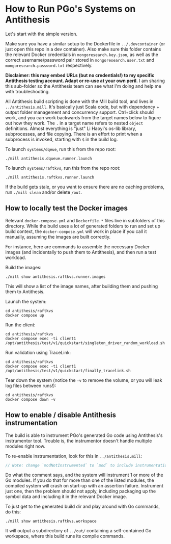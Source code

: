 # How to Run PGo's Systems on Antithesis

Let's start with the simple version.

Make sure you have a similar setup to the Dockerfile in `../.devcontainer` (or just open this repo in a dev container).
Also make sure this folder contains the relevant Docker credentials in `mongoresearch.key.json`, as well as the correct username/password pair stored in `mongoresearch.user.txt` and `mongoresearch.password.txt` respectively.

**Disclaimer: this may embed URLs (but no credentials!) to my specific Antithesis testing account. Adapt or re-use at your own peril.**
I am sharing this sub-folder so the Antithesis team can see what I'm doing and help me with troubleshooting.

All Antithesis build scripting is done with the Mill build tool, and lives in `../antithesis.mill`.
It's basically just Scala code, but with dependency + output folder management and concurrency support.
Ctrl+click should work, and you can work backwards from the target names below to figure out how they work.
The `.` in a target name refers to nested `object` definitions.
Almost everything is "just" Li Haoyi's os-lib library, subprocesses, and file copying.
There is an effort to print when a subprocess is invoked, starting with `$` in the build log.

To launch `systems/dqeue`, run this from the repo root:
```
./mill antithesis.dqueue.runner.launch
```

To launch `systems/raftkvs`, run this from the repo root:
```
./mill antithesis.raftkvs.runner.launch
```

If the build gets stale, or you want to ensure there are no caching problems, run `./mill clean` and/or delete `/out`.

## How to locally test the Docker images

Relevant `docker-compose.yml` and `Dockerfile.*` files live in subfolders of this directory.
While the build uses a lot of generated folders to run and set up build context, the `docker-compose.yml` will work in place if you call it manually, assuming the images are built correctly.

For instance, here are commands to assemble the necessary Docker images (and incidentally to push them to Antithesis), and then run a test workload.

Build the images:
```
./mill show antithesis.raftkvs.runner.images
```
This will show a list of the image names, after building them and pushing them to Antithesis.

Launch the system:
```
cd antithesis/raftkvs
docker compose up
```

Run the client:
```
cd antithesis/raftkvs
docker compose exec -ti client1 /opt/antithesis/test/v1/quickstart/singleton_driver_random_workload.sh 
```

Run validation using TraceLink:
```
cd antithesis/raftkvs
docker compose exec -ti client1 /opt/antithesis/test/v1/quickstart/finally_tracelink.sh
```

Tear down the system (notice the `-v` to remove the volume, or you will leak log files between runs!):
```
cd antithesis/raftkvs
docker compose down -v
```

## How to enable / disable Antithesis instrumentation

The build is able to instrument PGo's generated Go code using Antithesis's instrumentor tool.
Trouble is, the instrumentor doesn't handle multiple modules right now.

To re-enable instrumentation, look for this in `../antithesis.mill`:
```scala
// Note: change `modNotInstrumented` to `mod` to include instrumentation
```
Do what the comment says, and the system will instrument 1 or more of the Go modules.
If you do that for more than one of the listed modules, the compiled system will crash on start-up with an assertion failure.
Instrument just one, then the problem should not apply, including packaging up the symbol data and including it in the relevant Docker image.

To just get to the generated build dir and play around with Go commands, do this:
```
./mill show antithesis.raftkvs.workspace
```

It will output a subdirectory of `../out/` containing a self-contained Go workspace, where this build runs its compile commands.
